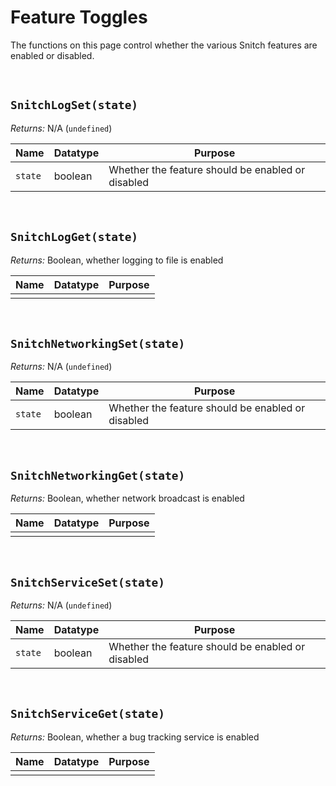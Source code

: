 # Feature Toggles

The functions on this page control whether the various Snitch features are enabled or disabled.

&nbsp;

## `SnitchLogSet(state)`

_Returns:_ N/A (`undefined`)

|Name   |Datatype|Purpose                                          |
|-------|--------|-------------------------------------------------|
|`state`|boolean |Whether the feature should be enabled or disabled|


&nbsp;

## `SnitchLogGet(state)`

_Returns:_ Boolean, whether logging to file is enabled

|Name|Datatype|Purpose|
|----|--------|-------|
|    |        |       |

&nbsp;

## `SnitchNetworkingSet(state)`

_Returns:_ N/A (`undefined`)

|Name   |Datatype|Purpose                                          |
|-------|--------|-------------------------------------------------|
|`state`|boolean |Whether the feature should be enabled or disabled|

&nbsp;

## `SnitchNetworkingGet(state)`

_Returns:_ Boolean, whether network broadcast is enabled

|Name|Datatype|Purpose|
|----|--------|-------|
|    |        |       |

&nbsp;

## `SnitchServiceSet(state)`

_Returns:_ N/A (`undefined`)

|Name   |Datatype|Purpose                                          |
|-------|--------|-------------------------------------------------|
|`state`|boolean |Whether the feature should be enabled or disabled|

&nbsp;

## `SnitchServiceGet(state)`

_Returns:_ Boolean, whether a bug tracking service is enabled

|Name|Datatype|Purpose|
|----|--------|-------|
|    |        |       |